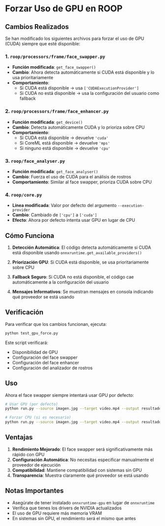 # Forzar Uso de GPU en ROOP

## Cambios Realizados

Se han modificado los siguientes archivos para forzar el uso de GPU (CUDA) siempre que esté disponible:

### 1. `roop/processors/frame/face_swapper.py`
- **Función modificada**: `get_face_swapper()`
- **Cambio**: Ahora detecta automáticamente si CUDA está disponible y lo usa prioritariamente
- **Comportamiento**: 
  - Si CUDA está disponible → usa `['CUDAExecutionProvider']`
  - Si CUDA no está disponible → usa la configuración del usuario como fallback

### 2. `roop/processors/frame/face_enhancer.py`
- **Función modificada**: `get_device()`
- **Cambio**: Detecta automáticamente CUDA y lo prioriza sobre CPU
- **Comportamiento**:
  - Si CUDA está disponible → devuelve `'cuda'`
  - Si CoreML está disponible → devuelve `'mps'`
  - Si ninguno está disponible → devuelve `'cpu'`

### 3. `roop/face_analyser.py`
- **Función modificada**: `get_face_analyser()`
- **Cambio**: Fuerza el uso de CUDA para el análisis de rostros
- **Comportamiento**: Similar al face swapper, prioriza CUDA sobre CPU

### 4. `roop/core.py`
- **Línea modificada**: Valor por defecto del argumento `--execution-provider`
- **Cambio**: Cambiado de `['cpu']` a `['cuda']`
- **Efecto**: Ahora por defecto intenta usar GPU en lugar de CPU

## Cómo Funciona

1. **Detección Automática**: El código detecta automáticamente si CUDA está disponible usando `onnxruntime.get_available_providers()`

2. **Priorización GPU**: Si CUDA está disponible, se usa prioritariamente sobre CPU

3. **Fallback Seguro**: Si CUDA no está disponible, el código cae automáticamente a la configuración del usuario

4. **Mensajes Informativos**: Se muestran mensajes en consola indicando qué proveedor se está usando

## Verificación

Para verificar que los cambios funcionan, ejecuta:

```bash
python test_gpu_force.py
```

Este script verificará:
- Disponibilidad de GPU
- Configuración del face swapper
- Configuración del face enhancer  
- Configuración del analizador de rostros

## Uso

Ahora el face swapper siempre intentará usar GPU por defecto:

```bash
# Usar GPU (por defecto)
python run.py --source imagen.jpg --target video.mp4 --output resultado.mp4

# Forzar CPU (si es necesario)
python run.py --source imagen.jpg --target video.mp4 --output resultado.mp4 --execution-provider cpu
```

## Ventajas

1. **Rendimiento Mejorado**: El face swapper será significativamente más rápido con GPU
2. **Configuración Automática**: No necesitas especificar manualmente el proveedor de ejecución
3. **Compatibilidad**: Mantiene compatibilidad con sistemas sin GPU
4. **Transparencia**: Muestra claramente qué proveedor se está usando

## Notas Importantes

- Asegúrate de tener instalado `onnxruntime-gpu` en lugar de `onnxruntime`
- Verifica que tienes los drivers de NVIDIA actualizados
- El uso de GPU requiere más memoria VRAM
- En sistemas sin GPU, el rendimiento será el mismo que antes 